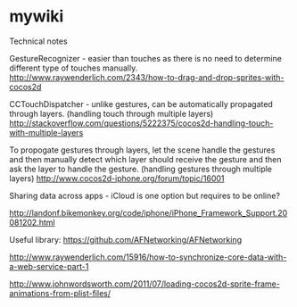 mywiki
======

Technical notes

GestureRecognizer - easier than touches as there is no need to determine different type of touches manually.
http://www.raywenderlich.com/2343/how-to-drag-and-drop-sprites-with-cocos2d

CCTouchDispatcher - unlike gestures, can be automatically propagated through layers.
(handling touch through multiple layers)
http://stackoverflow.com/questions/5222375/cocos2d-handling-touch-with-multiple-layers


To propogate gestures through layers, let the scene handle the gestures and then manually detect which layer should receive the gesture and then ask the layer to handle the gesture.
(handling gestures through multiple layers)
http://www.cocos2d-iphone.org/forum/topic/16001

Sharing data across apps - iCloud is one option but requires to be online?

http://landonf.bikemonkey.org/code/iphone/iPhone_Framework_Support.20081202.html

Useful library:
https://github.com/AFNetworking/AFNetworking

http://www.raywenderlich.com/15916/how-to-synchronize-core-data-with-a-web-service-part-1

http://www.johnwordsworth.com/2011/07/loading-cocos2d-sprite-frame-animations-from-plist-files/

